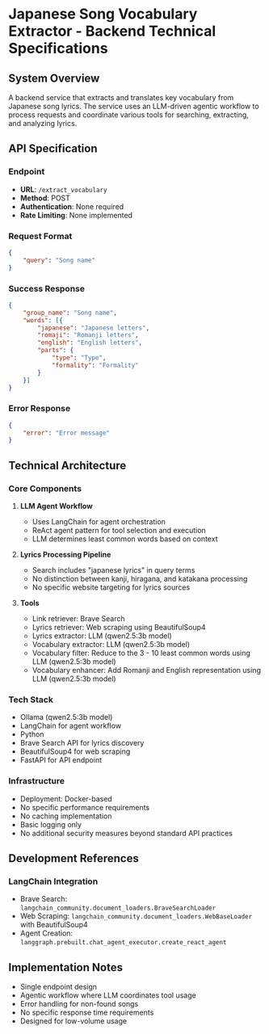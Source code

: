 # Japanese Song Vocabulary Extractor - Backend Technical Specifications

## System Overview
A backend service that extracts and translates key vocabulary from Japanese song lyrics. The service uses an LLM-driven agentic workflow to process requests and coordinate various tools for searching, extracting, and analyzing lyrics.

## API Specification

### Endpoint
- **URL**: `/extract_vocabulary`
- **Method**: POST
- **Authentication**: None required
- **Rate Limiting**: None implemented

### Request Format
```json
{
    "query": "Song name"
}
```

### Success Response
```json
{
    "group_name": "Song name",
    "words": [{
        "japanese": "Japanese letters",
        "romaji": "Romanji letters",
        "english": "English letters",
        "parts": {
            "type": "Type",
            "formality": "Formality"
        }
    }]
}
```

### Error Response
```json
{
    "error": "Error message"
}
```

## Technical Architecture

### Core Components
1. **LLM Agent Workflow**
   - Uses LangChain for agent orchestration
   - ReAct agent pattern for tool selection and execution
   - LLM determines least common words based on context

2. **Lyrics Processing Pipeline**
   - Search includes "japanese lyrics" in query terms
   - No distinction between kanji, hiragana, and katakana processing
   - No specific website targeting for lyrics sources

3. **Tools**
   - Link retriever: Brave Search
   - Lyrics retriever: Web scraping using BeautifulSoup4
   - Lyrics extractor: LLM (qwen2.5:3b model)
   - Vocabulary extractor: LLM (qwen2.5:3b model)
   - Vocabulary filter: Reduce to the 3 - 10 least common words using LLM (qwen2.5:3b model)
   - Vocabulary enhancer: Add Romanji and English representation using LLM (qwen2.5:3b model)

### Tech Stack
- Ollama (qwen2.5:3b model)
- LangChain for agent workflow
- Python
- Brave Search API for lyrics discovery
- BeautifulSoup4 for web scraping
- FastAPI for API endpoint

### Infrastructure
- Deployment: Docker-based
- No specific performance requirements
- No caching implementation
- Basic logging only
- No additional security measures beyond standard API practices

## Development References

### LangChain Integration
- Brave Search: `langchain_community.document_loaders.BraveSearchLoader`
- Web Scraping: `langchain_community.document_loaders.WebBaseLoader` with BeautifulSoup4
- Agent Creation: `langgraph.prebuilt.chat_agent_executor.create_react_agent`

## Implementation Notes
- Single endpoint design
- Agentic workflow where LLM coordinates tool usage
- Error handling for non-found songs
- No specific response time requirements
- Designed for low-volume usage
